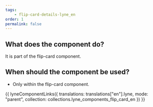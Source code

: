 ```yaml
---
tags: 
    - flip-card-details-lyne_en
order: 1
permalink: false
---
```


## What does the component do?
It is part of the flip-card component.

## When should the component be used?
* Only within the flip-card component.

{{ lyneComponentLinks({
  translations: translations["en"].lyne,
  mode: "parent",
  collection: collections.lyne_components_flip_card_en
}) }}
